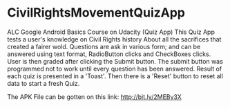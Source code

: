 # CivilRightsMovementQuizApp
ALC Google Android Basics Course on Udacity (Quiz App)
This Quiz App tests a user's knowledge on Civil Rights history
About all the sacrifices that created a fairer wold. Questions
are ask in various form; and can be answered using text format,
RadioButton clicks and CheckBoxes clicks. User is then graded
after clicking the Submit button. The submit button was programmed
not to work until every question has been answered.
Result of each quiz is presented in a 'Toast'. Then there is 
a 'Reset' button to reset all data to start a fresh Quiz.

The APK File can be gotten on this link: http://bit.ly/2MEBy3X
